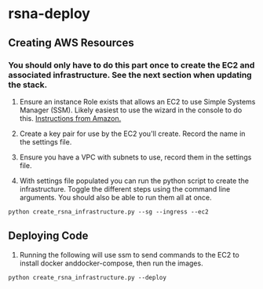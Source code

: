 # rsna-deploy

## Creating AWS Resources
### You should only have to do this part once to create the EC2 and associated infrastructure. See the next section when updating the stack.

1. Ensure an instance Role exists that allows an EC2 to use Simple Systems Manager (SSM). Likely easiest to use the
wizard in the console to do this. [Instructions from Amazon.](https://docs.aws.amazon.com/systems-manager/latest/userguide/systems-manager-access.html)

2. Create a key pair for use by the EC2 you'll create. Record the name in the settings file.

3. Ensure you have a VPC with subnets to use, record them in the settings file.

4. With settings file populated you can run the python script to create the infrastructure. Toggle the different steps
using the command line arguments. You should also be able to run them all at once.

```shell
python create_rsna_infrastructure.py --sg --ingress --ec2
```

## Deploying Code

1. Running the following will use ssm to send commands to the EC2 to install docker anddocker-compose,
then run the images.

```shell
python create_rsna_infrastructure.py --deploy
```
